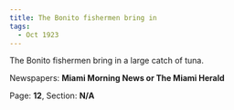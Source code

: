 ```yaml
---  
title: The Bonito fishermen bring in  
tags:  
  - Oct 1923  
---  
```

  
The Bonito fishermen bring in a large catch of tuna.  
  
Newspapers: **Miami Morning News or The Miami Herald**  
  
Page: **12**, Section: **N/A** 
